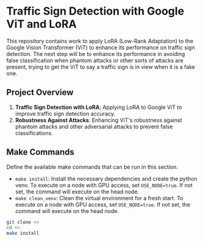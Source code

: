 # Traffic Sign Detection with Google ViT and LoRA

This repository contains work to apply LoRA (Low-Rank Adaptation) to the Google Vision Transformer (ViT) to enhance its performance on traffic sign detection. The next step will be to enhance its performance in avoiding false classification when phantom attacks or other sorts of attacks are present, trying to get the ViT to say a traffic sign is in view when it is a fake one.

## Project Overview

1. **Traffic Sign Detection with LoRA**: Applying LoRA to Google ViT to improve traffic sign detection accuracy.
2. **Robustness Against Attacks**: Enhancing ViT's robustness against phantom attacks and other adversarial attacks to prevent false classifications.

## Make Commands
Define the available make commands that can be run in this section.

- `make install`: Install the necessary dependencies and create the python venv. To execute on a node with GPU access, set `USE_NODE=true`. If not set, the command will execute on the head node.
- `make clean_venv`: Clean the virtual environment for a fresh start. To execute on a node with GPU access, set `USE_NODE=true`. If not set, the command will execute on the head node.


```sh
git clone <>
cd <>
make install
```
